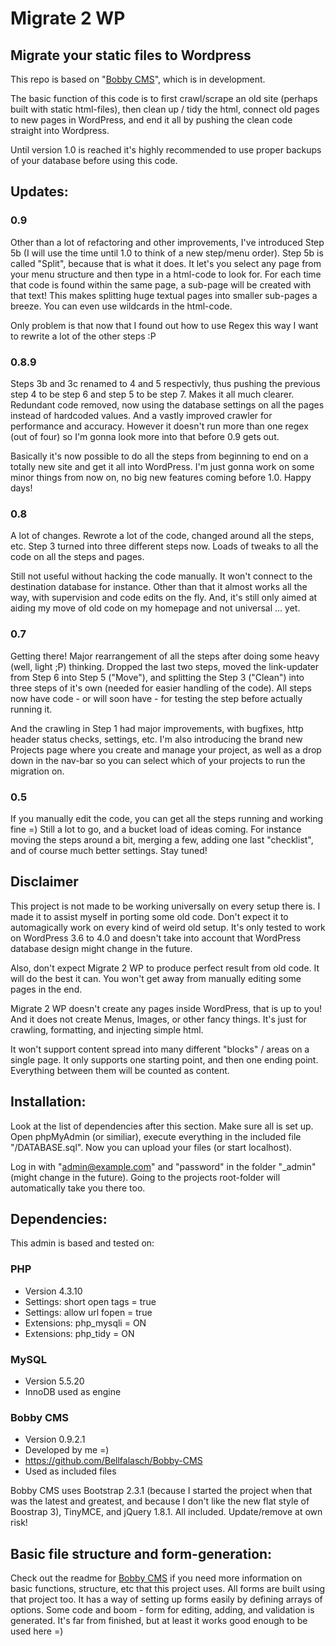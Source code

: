 Migrate 2 WP
================

Migrate your static files to Wordpress
------------------

This repo is based on "[Bobby CMS](https://github.com/Bellfalasch/Bobby-CMS)", which is in development.

The basic function of this code is to first crawl/scrape an old site (perhaps built with static html-files), then clean up / tidy the html, connect old pages to new pages in WordPress, and end it all by pushing the clean code straight into Wordpress.

Until version 1.0 is reached it's highly recommended to use proper backups of your database before using this code.

Updates:
----------------

### 0.9

Other than a lot of refactoring and other improvements, I've introduced Step 5b (I will use the time until 1.0 to think of a new step/menu order). Step 5b is called "Split", because that is what it does. It let's you select any page from your menu structure and then type in a html-code to look for. For each time that code is found within the same page, a sub-page will be created with that text! This makes splitting huge textual pages into smaller sub-pages a breeze. You can even use wildcards in the html-code.

Only problem is that now that I found out how to use Regex this way I want to rewrite a lot of the other steps :P

### 0.8.9

Steps 3b and 3c renamed to 4 and 5 respectivly, thus pushing the previous step 4 to be step 6 and step 5 to be step 7. Makes it all much clearer. Redundant code removed, now using the database settings on all the pages instead of hardcoded values. And a vastly improved crawler for performance and accuracy. However it doesn't run more than one regex (out of four) so I'm gonna look more into that before 0.9 gets out.

Basically it's now possible to do all the steps from beginning to end on a totally new site and get it all into WordPress. I'm just gonna work on some minor things from now on, no big new features coming before 1.0. Happy days!

### 0.8

A lot of changes. Rewrote a lot of the code, changed around all the steps, etc. Step 3 turned into three different steps now. Loads of tweaks to all the code on all the steps and pages.

Still not useful without hacking the code manually. It won't connect to the destination database for instance. Other than that it almost works all the way, with supervision and code edits on the fly. And, it's still only aimed at aiding my move of old code on my homepage and not universal ... yet.

### 0.7
Getting there! Major rearrangement of all the steps after doing some heavy (well, light ;P) thinking. Dropped the last two steps, moved the link-updater from Step 6 into Step 5 ("Move"), and splitting the Step 3 ("Clean") into three steps of it's own (needed for easier handling of the code). All steps now have code - or will soon have - for testing the step before actually running it.

And the crawling in Step 1 had major improvements, with bugfixes, http header status checks, settings, etc. I'm also introducing the brand new Projects page where you create and manage your project, as well as a drop down in the nav-bar so you can select which of your projects to run the migration on.

### 0.5
If you manually edit the code, you can get all the steps running and working fine =) Still a lot to go, and a bucket load of ideas coming. For instance moving the steps around a bit, merging a few, adding one last "checklist", and of course much better settings. Stay tuned!


Disclaimer
----------------

This project is not made to be working universally on every setup there is. I made it to assist myself in porting some old code. Don't expect it to automagically work on every kind of weird old setup. It's only tested to work on WordPress 3.6 to 4.0 and doesn't take into account that WordPress database design might change in the future.

Also, don't expect Migrate 2 WP to produce perfect result from old code. It will do the best it can. You won't get away from manually editing some pages in the end.

Migrate 2 WP doesn't create any pages inside WordPress, that is up to you! And it does not create Menus, Images, or other fancy things. It's just for crawling, formatting, and injecting simple html.

It won't support content spread into many different "blocks" / areas on a single page. It only supports one starting point, and then one ending point. Everything between them will be counted as content.


Installation:
----------------

Look at the list of dependencies after this section. Make sure all is set up. Open phpMyAdmin (or similiar), execute everything in the included file "/DATABASE.sql". Now you can upload your files (or start localhost).

Log in with "admin@example.com" and "password" in the folder "_admin" (might change in the future). Going to the projects root-folder will automatically take you there too.


Dependencies:
----------------

This admin is based and tested on: 

### PHP
* Version 4.3.10
* Settings: short open tags = true
* Settings: allow url fopen = true
* Extensions: php_mysqli = ON
* Extensions: php_tidy = ON

### MySQL
* Version 5.5.20
* InnoDB used as engine

### Bobby CMS
* Version 0.9.2.1
* Developed by me =)
* https://github.com/Bellfalasch/Bobby-CMS
* Used as included files

Bobby CMS uses Bootstrap 2.3.1 (because I started the project when that was the latest and greatest, and because I don't like the new flat style of Boostrap 3), TinyMCE, and jQuery 1.8.1. All included. Update/remove at own risk!


Basic file structure and form-generation:
----------------

Check out the readme for [Bobby CMS](https://github.com/Bellfalasch/Bobby-CMS) if you need more information on basic functions, structure, etc that this project uses. All forms are built using that project too. It has a way of setting up forms easily by defining arrays of options. Some code and boom - form for editing, adding, and validation is generated. It's far from finished, but at least it works good enough to be used here =)
